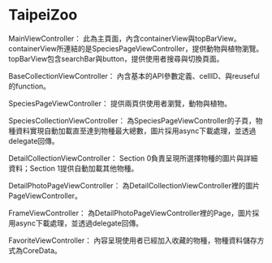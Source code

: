 # TaipeiZoo

MainViewController：
此為主頁面，內含containerView與topBarView。 
containerView所連結的是SpeciesPageViewController，提供動物與植物瀏覽。
topBarView包含searchBar與button，提供使用者搜尋與切換頁面。

BaseCollectionViewController：
內含基本的API參數定義、cellID、與reuseful的function。

SpeciesPageViewController：
提供兩頁供使用者瀏覽，動物與植物。

SpeciesCollectionViewController：
為SpeciesPageViewController的子頁，物種資料實現自動加載直至達到物種最大總數，圖片採用async下載處理，並透過delegate回傳。

DetailCollectionViewController：
Section 0負責呈現所選擇物種的圖片與詳細資料；Section 1提供自動加載其他物種。

DetailPhotoPageViewController：
為DetailCollectionViewController裡的圖片PageViewController。

FrameViewController：
為DetailPhotoPageViewController裡的Page，圖片採用async下載處理，並透過delegate回傳。

FavoriteViewController：
內容呈現使用者已經加入收藏的物種，物種資料儲存方式為CoreData。
